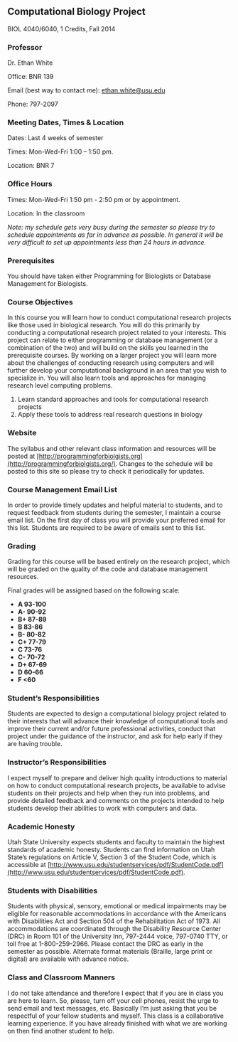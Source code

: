 Computational Biology Project
-----------------------------

BIOL 4040/6040, 1 Credits, Fall 2014

### Professor

Dr. Ethan White

Office: BNR 139

Email (best way to contact me):
[ethan.white@usu.edu](mailto:ethan.white@usu.edu)

Phone: 797-2097


### Meeting Dates, Times & Location

Dates: Last 4 weeks of semester

Times: Mon-Wed-Fri 1:00 – 1:50 pm.

Location: BNR 7


### Office Hours

Times: Mon-Wed-Fri 1:50 pm - 2:50 pm or by appointment.

Location: In the classroom

*Note: my schedule gets very busy during the semester so please try to schedule
appointments as far in advance as possible. In general it will be very difficult
to set up appointments less than 24 hours in advance.*


### Prerequisites

You should have taken either Programming for Biologists or Database Management
for Biologists.


### Course Objectives

In this course you will learn how to conduct computational research projects
like those used in biological research. You will do this primarily by conducting
a computational research project related to your interests. This project can
relate to either programming or database management (or a combination of the
two) and will build on the skills you learned in the prerequisite courses. By
working on a larger project you will learn more about the challenges of
conducting research using computers and will further develop your computational
background in an area that you wish to specialize in. You will also learn tools
and approaches for managing research level computing problems.

1. Learn standard approaches and tools for computational research projects
2. Apply these tools to address real research questions in biology


### Website

The syllabus and other relevant class information and resources will be posted
at [http://programmingforbiolgists.org](http://programmingforbiolgists.org/).
Changes to the schedule will be posted to this site so please try to check it
periodically for updates.


### Course Management Email List

In order to provide timely updates and helpful material to students, and to
request feedback from students during the semester, I maintain a course email
list. On the first day of class you will provide your preferred email for this
list. Students are required to be aware of emails sent to this list.


### Grading

Grading for this course will be based entirely on the research project, which
will be graded on the quality of the code and database management resources.

Final grades will be assigned based on the following scale:

- **A 93-100**
- **A- 90-92**
- **B+ 87-89**
- **B 83-86**
- **B- 80-82**
- **C+ 77-79**
- **C 73-76**
- **C- 70-72**
- **D+ 67-69**
- **D 60-66**
- **F \<60**


### Student’s Responsibilities

Students are expected to design a computational biology project related to their
interests that will advance their knowledge of computational tools and improve
their current and/or future professional activities, conduct that project under
the guidance of the instructor, and ask for help early if they are having trouble.


### Instructor’s Responsibilities

I expect myself to prepare and deliver high quality introductions to material on
how to conduct computational research projects, be available to advise students
on their projects and help when they run into problems, and provide detailed
feedback and comments on the projects intended to help students develop their
abilities to work with computers and data.


### Academic Honesty

Utah State University expects students and faculty to maintain the highest
standards of academic honesty. Students can find information on Utah State’s
regulations on Article V, Section 3 of the Student Code, which is accessible at
[http://www.usu.edu/studentservices/pdf/StudentCode.pdf](http://www.usu.edu/studentservices/pdf/StudentCode.pdf).


### Students with Disabilities

Students with physical, sensory, emotional or medical impairments may be
eligible for reasonable accommodations in accordance with the Americans with
Disabilities Act and Section 504 of the Rehabilitation Act of 1973.  All
accommodations are coordinated through the Disability Resource Center (DRC) in
Room 101 of the University Inn, 797-2444 voice, 797-0740 TTY, or toll free at
1-800-259-2966. Please contact the DRC as early in the semester as
possible. Alternate format materials (Braille, large print or digital) are
available with advance notice.


### Class and Classroom Manners

I do not take attendance and therefore I expect that if you are in class you are
here to learn. So, please, turn off your cell phones, resist the urge to send
email and text messages, etc. Basically I’m just asking that you be respectful
of your fellow students and myself. This class is a collaborative learning
experience. If you have already finished with what we are working on then find
another student to help.
